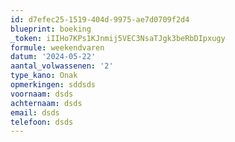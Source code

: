 ```yaml
---
id: d7efec25-1519-404d-9975-ae7d0709f2d4
blueprint: boeking
_token: iIIHo7KPs1KJnmij5VEC3NsaTJgk3beRbDIpxugy
formule: weekendvaren
datum: '2024-05-22'
aantal_volwassenen: '2'
type_kano: Onak
opmerkingen: sddsds
voornaam: dsds
achternaam: dsds
email: dsds
telefoon: dsds
---
```

